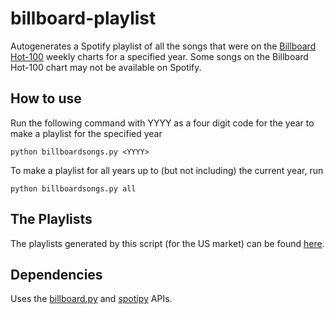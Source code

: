 # billboard-playlist  

Autogenerates a Spotify playlist of all the songs that were on the [Billboard Hot-100](https://www.billboard.com/charts/hot-100/) weekly charts for a specified year. Some songs on the Billboard Hot-100 chart may not be available on Spotify.

## How to use
Run the following command with YYYY as a four digit code for the year to make a playlist for the specified year

```
python billboardsongs.py <YYYY>
```

To make a playlist for all years up to (but not including) the current year, run

```
python billboardsongs.py all
```

## The Playlists
The playlists generated by this script (for the US market) can be found [here](https://open.spotify.com/user/31tbp2dveggycdt7xvsyb665twsq?si=fc11862835824516).

## Dependencies
Uses the [billboard.py](https://github.com/guoguo12/billboard-charts) and [spotipy](https://spotipy.readthedocs.io/en/2.22.1/) APIs.